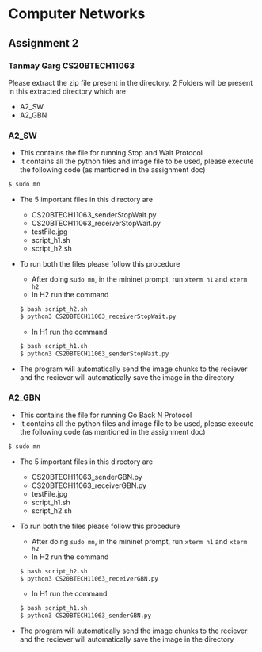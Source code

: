 # Computer Networks
## Assignment 2
### Tanmay Garg CS20BTECH11063

Please extract the zip file present in the directory. 2 Folders will be present in this extracted directory which are
- A2_SW
- A2_GBN

### A2_SW
- This contains the file for running Stop and Wait Protocol
- It contains all the python files and image file to be used, please execute the following code (as mentioned in the assignment doc)
```bash
$ sudo mn
```
- The 5 important files in this directory are
    - CS20BTECH11063_senderStopWait.py
    - CS20BTECH11063_receiverStopWait.py
    - testFile.jpg
    - script_h1.sh
    - script_h2.sh
- To run both the files please follow this procedure
    - After doing ```sudo mn```, in the mininet prompt, run ```xterm h1``` and ```xterm h2```
    - In H2 run the command
    ```bash
    $ bash script_h2.sh
    $ python3 CS20BTECH11063_receiverStopWait.py
    ```
    - In H1 run the command
    ```bash
    $ bash script_h1.sh
    $ python3 CS20BTECH11063_senderStopWait.py
    ```

- The program will automatically send the image chunks to the reciever and the reciever will automatically save the image in the directory

### A2_GBN
- This contains the file for running Go Back N Protocol
- It contains all the python files and image file to be used, please execute the following code (as mentioned in the assignment doc)
```bash
$ sudo mn
```
- The 5 important files in this directory are
    - CS20BTECH11063_senderGBN.py
    - CS20BTECH11063_receiverGBN.py
    - testFile.jpg
    - script_h1.sh
    - script_h2.sh
- To run both the files please follow this procedure
    - After doing ```sudo mn```, in the mininet prompt, run ```xterm h1``` and ```xterm h2```
    - In H2 run the command
    ```bash
    $ bash script_h2.sh
    $ python3 CS20BTECH11063_receiverGBN.py
    ```
    - In H1 run the command
    ```bash
    $ bash script_h1.sh
    $ python3 CS20BTECH11063_senderGBN.py
    ```

- The program will automatically send the image chunks to the reciever and the reciever will automatically save the image in the directory
